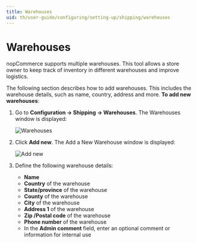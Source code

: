 ```yaml
---
title: Warehouses
uid: th/user-guide/configuring/setting-up/shipping/warehouses
---
```


# Warehouses

nopCommerce supports multiple warehouses. This tool allows a store owner to keep track of inventory in different warehouses and improve logistics.

The following section describes how to add warehouses. This includes the warehouse details, such as name, country, address and more. **To add new warehouses**:

1. Go to **Configuration → Shipping → Warehouses**. The Warehouses window is displayed:
    
    ![Warehouses](_static/warehouses/warehouses.png)

2. Click **Add new**. The Add a New Warehouse window is displayed:
    
    ![Add new](_static/warehouses/warehouses-add-new.png)

3. Define the following warehouse details:
    
    * **Name**
    * **Country** of the warehouse
    * **State/province** of the warehouse
    * **County** of the warehouse
    * **City** of the warehouse
    * **Address 1** of the warehouse
    * **Zip /Postal code** of the warehouse
    * **Phone number** of the warehouse
    * In the **Admin comment** field, enter an optional comment or information for internal use